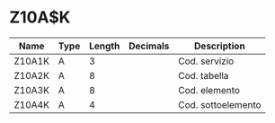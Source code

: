 # Z10A$K

| Name | Type | Length | Decimals | Description |
| ---- | ---- | ------ | -------- | ----------- |
| Z10A1K | A | 3 |  | Cod. servizio |
| Z10A2K | A | 8 |  | Cod. tabella |
| Z10A3K | A | 8 |  | Cod. elemento |
| Z10A4K | A | 4 |  | Cod. sottoelemento |


